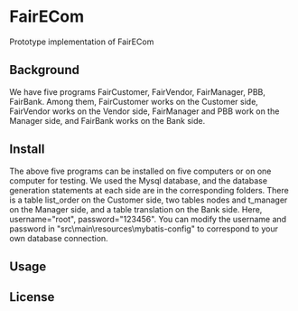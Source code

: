 # FairECom
 Prototype implementation of FairECom 

## Background
We have five programs FairCustomer, FairVendor, FairManager, PBB, FairBank. Among them, FairCustomer works on the Customer side, FairVendor works on the Vendor side, FairManager and PBB work on the Manager side, and FairBank works on the Bank side. 
## Install
The above five programs can be installed on five computers or on one computer for testing.
We used the Mysql database, and the database generation statements at each side are in the corresponding folders. There is a table list_order on the Customer side, two tables nodes and t_manager on the Manager side, and a table translation on the Bank side. Here, username="root", password="123456". You can modify the username and password in "src\main\resources\mybatis-config" to correspond to your own database connection. 

## Usage
## License
